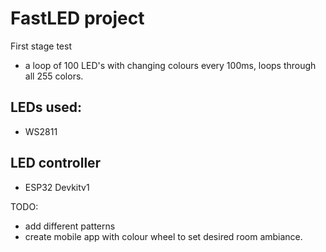# FastLED project


First stage test 

- a loop of 100 LED's with changing colours every 100ms, loops through all 255 colors.

## LEDs used:

- WS2811

## LED controller

- ESP32 Devkitv1


TODO: 
- add different patterns
- create mobile app with colour wheel to set desired room ambiance.


